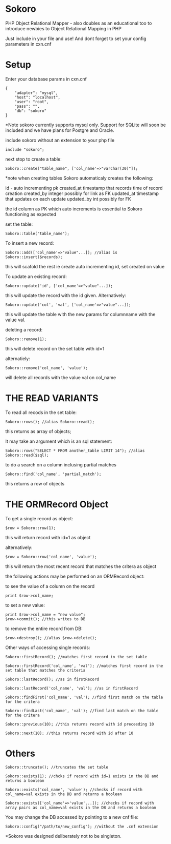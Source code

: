 Sokoro
======

PHP Object Relational Mapper - also doubles as an educational too to introduce newbies to Object Relational Mapping in PHP

Just include in your file and use! And dont forget to set your config parameters in cxn.cnf

Setup
=====
Enter your database params in cxn.cnf

	{
	    "adapter": "mysql",
	    "host": "localhost",
	    "user": "root",
	    "pass": "", 
	    "db": "sokoro"
	}


*Note sokoro currently supports mysql only. Support for SQLite will soon be included and we have plans for Postgre and Oracle.

include sokoro without an extension to your php file

	include "sokoro";

next stop to create a table:

	Sokoro::create("table_name", ['col_name'=>"varchar(30)"]);

*note when creating tables Sokoro automaticaly creates the following:

id - auto incrementing pk
created_at timestamp that records time of record creation
created_by integer possibly for link as FK
updated_at timestamp that updates on each update
updated_by int possibly for FK

the id column as PK which auto increments is essential to Sokoro functioning as expected

set the table:

	Sokoro::table("table_name");

To insert a new record:
	
	Sokoro::add(['col_name'=>"value"...]); //alias is Sokoro::insert($records);

this will scafold the rest ie create auto incrementing id, set created on value

To update an existing record:
	
	Sokoro::update('id', ['col_name'=>"value"...]);

this will update the record with the id given. Alternatively:

	Sokoro::update('col', 'val', ['col_name'=>"value"...]);

this will update the table with the new params for columnname with the value val.

deleting a record:

	Sokoro::remove(1);

this will delete record on the set table with id=1

alternatiely:

	Sokoro::remove('col_name', 'value');

will delete all records with the value val on col_name


THE READ VARIANTS
===================

To read all recods in the set table:

	Sokoro::rows(); //alias Sokoro::read();

this returns as array of objects;

It may take an argument which is an sql statement:

	Sokoro::rows("SELECT * FROM another_table LIMIT 14"); //alias Sokoro::read($sql);

to do a search on a column inclusing partial matches 

	Sokoro::find('col_name', 'partial_match');

this returns a row of objects


THE ORMRecord Object
=====================

To get a single record as object:

	$row = Sokoro::row(1);

this will return record with id=1 as object

alternatively:

	$row = Sokoro::row('col_name', 'value');

this will return the most recent record that matches the critera as object

the following actions may be performed on an ORMRecord object:

to see the value of a column on the record

	print $row->col_name;

to set a new value:

	print $row->col_name = "new value";
	$row->commit(); //this writes to DB

to remove the entire record from DB:

	$row->destroy(); //alias $row->delete();

Other ways of accessing single records:

	Sokoro::firstRecord(); //matches first record in the set table

	Sokoro::firstRecord('col_name', 'val'); //matches first record in the set table that matches the criteria

	Sokoro::lastRecord(); //as in firstRecord

	Sokoro::lastRecord('col_name', 'val'); //as in firstRecord

	Sokoro::findFirst('col_name', 'val'); //find first match on the table for the critera

	Sokoro::findLast('col_name', 'val'); //find last match on the table for the critera

	Sokoro::previous(10); //this returns record with id preceeding 10

	Sokoro::next(10); //this returns record with id after 10


Others
======

	Sokoro::truncate(); //truncates the set table
	
	Sokoro::exists(1); //chcks if record with id=1 exists in the DB and returns a boolean

	Sokoro::exists('col_name', 'value'); //checks if record with col_name=val exists in the DB and returns a boolean

	Sokoro::exists(['col_name'=>'value'...]); //checks if record with array pairs as col_name=val exists in the DB and returns a boolean


You may change the DB accessed by pointing to a new cnf file:

	Sokoro::config("/path/to/new_config"); //without the .cnf extension

*Sokoro was designed deliberately not to be singleton.

